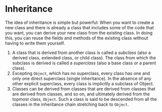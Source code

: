 # Inheritance
The idea of inheritance is simple but powerful: When you want to create a new class and there is already a class that includes some of the code that you want, you can derive your new class from the existing class. In doing this, you can reuse the fields and methods of the existing class without having to write them yourself.

1. A class that is derived from another class is called a _subclass_ (also a derived class, extended class, or child class). The class from which the subclass is derived is called a _superclass_ (also a base class or a parent class).
2. Excepting `Object`, which has no superclass, every class has one and only one direct superclass (single inheritance). In the absence of any other explicit superclass, every class is implicitly a subclass of Object.
3. Classes can be derived from classes that are derived from classes that are derived from classes, and so on, and ultimately derived from the topmost class, `Object`. Such a class is said to be descended from all the classes in the inheritance chain stretching back to `Object`.
